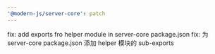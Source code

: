 ```yaml
---
'@modern-js/server-core': patch
---
```


fix: add exports fro helper module in server-core package.json
fix: 为 server-core package.json 添加 helper 模块的 sub-exports
